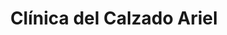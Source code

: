 ---
title: "Clínica del Calzado Ariel"
url: /bahia-blanca/clinica-del-calzado-ariel/
shop: zapatos
---